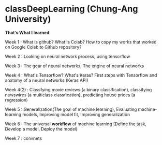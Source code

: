 # classDeepLearning (Chung-Ang University)

**That's What I learned**

Week 1 : What is github? What is Colab? How to copy my works that worked on Google Colab to Github repository? 

Week 2 : Looking on neural network process, using tensorflow

Week 3 : The gear of neural networks, The engine of neural networks

Week 4 : What's Tensorflow? What's Keras? First steps with Tensorflow and anatomy of a neural networks (Keras API)

Week 4(2) : Classfying movie reviews (a binary classification), classifying newswires (a multiclass classfication), predicting house prices (a regression)

Week 5 : Generalization(The goal of machine learning), Evaluating machine-learning models, Improving model fit, Improving generalization

Week 6 : The universal **workflow** of machine learning (Define the task, Develop a model, Deploy the model)

Week 7 : convnets
